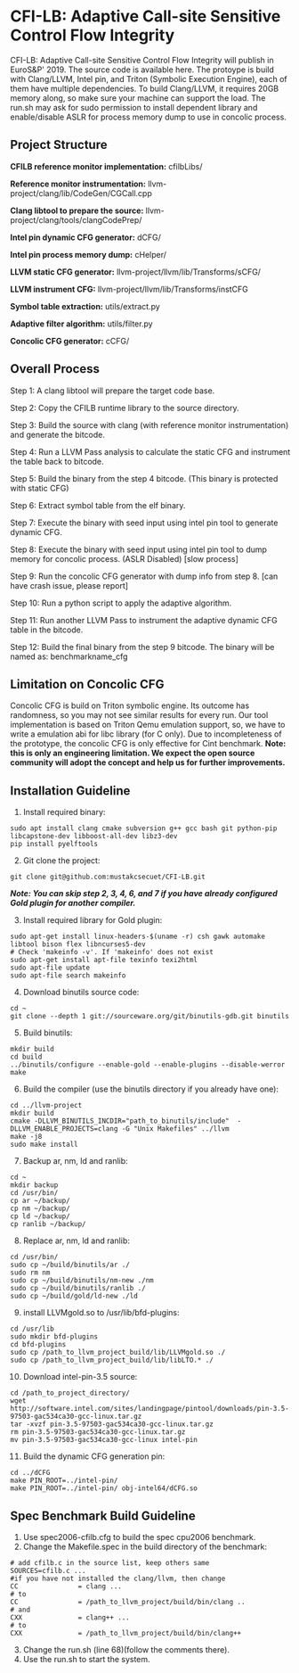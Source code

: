 # CFI-LB: Adaptive Call-site Sensitive Control Flow Integrity

CFI-LB: Adaptive Call-site Sensitive Control Flow Integrity will publish in EuroS&P' 2019. The source code is available here. The protoype is build with Clang/LLVM, Intel pin, and Triton (Symbolic Execution Engine), each of them have multiple dependencies. To build Clang/LLVM, it requires 20GB memory along, so make sure your machine can support the load. The run.sh may ask for sudo permission to install dependent library and enable/disable ASLR for process memory dump to use in concolic process.

## Project Structure
**CFILB reference monitor implementation:** cfilbLibs/

**Reference monitor instrumentation:** llvm-project/clang/lib/CodeGen/CGCall.cpp

**Clang libtool to prepare the source:** llvm-project/clang/tools/clangCodePrep/

**Intel pin dynamic CFG generator:** dCFG/

**Intel pin process memory dump:** cHelper/

**LLVM static CFG generator:** llvm-project/llvm/lib/Transforms/sCFG/

**LLVM instrument CFG:** llvm-project/llvm/lib/Transforms/instCFG

**Symbol table extraction:** utils/extract.py

**Adaptive filter algorithm:** utils/filter.py

**Concolic CFG generator:** cCFG/

## Overall Process
Step 1: A clang libtool will prepare the target code base.

Step 2: Copy the CFILB runtime library to the source directory.

Step 3: Build the source with clang (with reference monitor instrumentation) and generate the bitcode.

Step 4: Run a LLVM Pass analysis to calculate the static CFG and instrument the table back to bitcode.

Step 5: Build the binary from the step 4 bitcode. (This binary is protected with static CFG)

Step 6: Extract symbol table from the elf binary.

Step 7: Execute the binary with seed input using intel pin tool to generate dynamic CFG.

Step 8: Execute the binary with seed input using intel pin tool to dump memory for concolic process. (ASLR Disabled) [slow process]

Step 9: Run the concolic CFG generator with dump info from step 8. [can have crash issue, please report]

Step 10: Run a python script to apply the adaptive algorithm.

Step 11: Run another LLVM Pass to instrument the adaptive dynamic CFG table in the bitcode.

Step 12: Build the final binary from the step 9 bitcode. The binary will be named as: benchmarkname_cfg

## Limitation on Concolic CFG
Concolic CFG is build on Triton symbolic engine. Its outcome has randomness, so you may not see similar results for every run. Our tool implementation is based on Triton Qemu emulation support, so, we have to write a emulation abi for libc library (for C only). Due to incompleteness of the prototype, the concolic CFG is only effective for Cint benchmark. **Note: this is only an engineering limitation. We expect the open source community will adopt the concept and help us for further improvements.**

## Installation Guideline
1. Install required binary:
```text
sudo apt install clang cmake subversion g++ gcc bash git python-pip libcapstone-dev libboost-all-dev libz3-dev
pip install pyelftools
```

2. Git clone the project:
```text
git clone git@github.com:mustakcsecuet/CFI-LB.git
```
***Note: You can skip step 2, 3, 4, 6, and 7 if you have already configured Gold plugin for another compiler.***

3. Install required library for Gold plugin:
```text
sudo apt-get install linux-headers-$(uname -r) csh gawk automake libtool bison flex libncurses5-dev
# Check 'makeinfo -v'. If 'makeinfo' does not exist
sudo apt-get install apt-file texinfo texi2html
sudo apt-file update
sudo apt-file search makeinfo
```

4. Download binutils source code:
```text
cd ~
git clone --depth 1 git://sourceware.org/git/binutils-gdb.git binutils
```

5. Build binutils:
```text
mkdir build
cd build
../binutils/configure --enable-gold --enable-plugins --disable-werror
make
```

6. Build the compiler (use the binutils directory if you already have one):
```text
cd ../llvm-project
mkdir build
cmake -DLLVM_BINUTILS_INCDIR="path_to_binutils/include"  -DLLVM_ENABLE_PROJECTS=clang -G "Unix Makefiles" ../llvm
make -j8
sudo make install
```

7. Backup ar, nm, ld and ranlib:
```text
cd ~
mkdir backup
cd /usr/bin/
cp ar ~/backup/
cp nm ~/backup/
cp ld ~/backup/
cp ranlib ~/backup/
```

8. Replace ar, nm, ld and ranlib:
```text
cd /usr/bin/
sudo cp ~/build/binutils/ar ./
sudo rm nm
sudo cp ~/build/binutils/nm-new ./nm
sudo cp ~/build/binutils/ranlib ./
sudo cp ~/build/gold/ld-new ./ld
```

9. install LLVMgold.so to /usr/lib/bfd-plugins:
```text
cd /usr/lib
sudo mkdir bfd-plugins
cd bfd-plugins
sudo cp /path_to_llvm_project_build/lib/LLVMgold.so ./
sudo cp /path_to_llvm_project_build/lib/libLTO.* ./
```

10. Download intel-pin-3.5 source:
```text
cd /path_to_project_directory/
wget http://software.intel.com/sites/landingpage/pintool/downloads/pin-3.5-97503-gac534ca30-gcc-linux.tar.gz
tar -xvzf pin-3.5-97503-gac534ca30-gcc-linux.tar.gz
rm pin-3.5-97503-gac534ca30-gcc-linux.tar.gz
mv pin-3.5-97503-gac534ca30-gcc-linux intel-pin
```

11. Build the dynamic CFG generation pin:
```text
cd ../dCFG
make PIN_ROOT=../intel-pin/
make PIN_ROOT=../intel-pin/ obj-intel64/dCFG.so
```

## Spec Benchmark Build Guideline
1. Use spec2006-cfilb.cfg to build the spec cpu2006 benchmark.
2. Change the Makefile.spec in the build directory of the benchmark:
```text
# add cfilb.c in the source list, keep others same
SOURCES=cfilb.c ...
#if you have not installed the clang/llvm, then change
CC               = clang ...
# to
CC               = /path_to_llvm_project/build/bin/clang ..
# and
CXX              = clang++ ...
# to
CXX              = /path_to_llvm_project/build/bin/clang++
```
3. Change the run.sh (line 68)(follow the comments there).
4. Use the run.sh to start the system.
